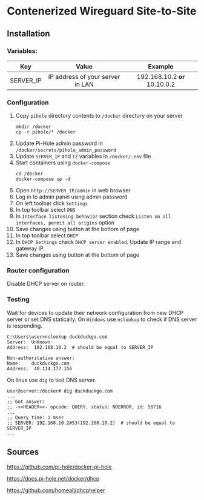 # Contenerized Wireguard Site-to-Site

## Installation

### Variables:
**Key**|**Value**|**Example**
:-----:|:-----:|:-----:
SERVER_IP|IP address of your server in LAN|192.168.10.2 __or__ 10.10.0.2

### Configuration

1. Copy `pihole` directory contents to `/docker` directory on your server
    ```shell
    mkdir /docker
    cp -r pihole/* /docker
    ```
2. Update Pi-Hole admin password in `/docker/secrets/pihole_admin_password`
3. Update `SERVER_IP` and `TZ` variables in `/docker/.env` file
4. Start containers using `docker-compose`
    ```shell
    cd /docker
    docker-compose up -d
    ```
5. Open `http://SERVER_IP/admin` in web browser
6. Log in to admin panel using admin password
7. On left toolbar click `Settings`
8. In top toolbar select `DNS`
9. In `Interface listening behavior` section check `Listen on all interfaces, permit all origins` option
10. Save changes using button at the bottom of page
11. In top toolbar select `DHCP`
12. In `DHCP Settings` check `DHCP server enabled`. Update IP range and gateway IP.
13. Save changes using button at the bottom of page

### Router configuration
Disable DHCP server on router.

### Testing
Wait for devices to update their network configuration from new DHCP server or set DNS statically.
On `Windows` use `nslookup` to check if DNS server is responding.
```shell
C:\Users\user>nslookup duckduckgo.com
Server:  UnKnown
Address:  192.168.10.2  # should be equal to SERVER_IP

Non-authoritative answer:
Name:    duckduckgo.com
Address:  40.114.177.156
```
On linux use `dig` to test DNS server.
```shell
user@server:/docker# dig duckduckgo.com
...
;; Got answer:
;; ->>HEADER<<- opcode: QUERY, status: NOERROR, id: 58716
...
;; Query time: 1 msec
;; SERVER: 192.168.10.2#53(192.168.10.2)  # should be equal to SERVER_IP
...
```

## Sources
https://github.com/pi-hole/docker-pi-hole

https://docs.pi-hole.net/docker/dhcp

https://github.com/homeall/dhcphelper
